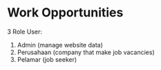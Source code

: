 # Work Opportunities

3 Role User:

1. Admin (manage website data)
2. Perusahaan (company that make job vacancies)
3. Pelamar (job seeker)
